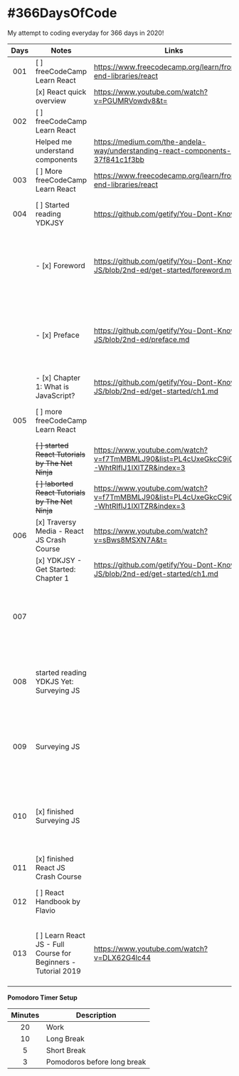 # #366DaysOfCode

My attempt to coding everyday for 366 days in 2020!

| Days | Notes                                                          | Links                                                                                       | Pomodoros | Remarks                                                                                                 |
| :--: | -------------------------------------------------------------- | ------------------------------------------------------------------------------------------- | :-------: | ------------------------------------------------------------------------------------------------------- |
| 001  | [ ] freeCodeCamp Learn React                                   | https://www.freecodecamp.org/learn/front-end-libraries/react                                |     6     |                                                                                                         |
|      | [x] React quick overview                                       | https://www.youtube.com/watch?v=PGUMRVowdv8&t=                                              |           |                                                                                                         |
| 002  | [ ] freeCodeCamp Learn React                                   |                                                                                             |     6     |                                                                                                         |
|      | Helped me understand components                                | https://medium.com/the-andela-way/understanding-react-components-37f841c1f3bb               |           |                                                                                                         |
| 003  | [ ] More freeCodeCamp Learn React                              | https://www.freecodecamp.org/learn/front-end-libraries/react                                |     6     |                                                                                                         |
| 004  | [ ] Started reading YDKJSY                                     | https://github.com/getify/You-Dont-Know-JS                                                  |           | I need to continue learning even on mobile.                                                             |
|      | - [x] Foreword                                                 | https://github.com/getify/You-Dont-Know-JS/blob/2nd-ed/get-started/foreword.md              |           | During this time, my wife is due to give birth to our first born and OBGYN visits are frequent          |
|      | - [x] Preface                                                  | https://github.com/getify/You-Dont-Know-JS/blob/2nd-ed/preface.md                           |           | When I am not on the computer, I use JSRun to run JS code on my phone while on the go.                  |
|      | - [x] Chapter 1: What is JavaScript?                           | https://github.com/getify/You-Dont-Know-JS/blob/2nd-ed/get-started/ch1.md                   |           |                                                                                                         |
| 005  | [ ] more freeCodeCamp Learn React                              |                                                                                             |           | can't seem to wrap my head around react lifecycles                                                      |
|      | ~~[ ] started React Tutorials by The Net Ninja~~               | https://www.youtube.com/watch?v=f7TmMBMLJ90&list=PL4cUxeGkcC9i0_2FF-WhtRIfIJ1lXlTZR&index=3 |           |                                                                                                         |
|      | ~~[ ] !aborted React Tutorials by The Net Ninja~~              | https://www.youtube.com/watch?v=f7TmMBMLJ90&list=PL4cUxeGkcC9i0_2FF-WhtRIfIJ1lXlTZR&index=3 |           | outdated tutorial                                                                                       |
| 006  | [x] Traversy Media - React JS Crash Course                     | https://www.youtube.com/watch?v=sBws8MSXN7A&t=                                              |           |                                                                                                         |
|      | [x] YDKJSY - Get Started: Chapter 1                            | https://github.com/getify/You-Dont-Know-JS/blob/2nd-ed/get-started/ch1.md                   |           |                                                                                                         |
| 007  |                                                                |                                                                                             |           | - finished YDKJS Get Started Chapter 1 - wifey gave birth to our baby girl!                             |
| 008  | started reading YDKJS Yet: Surveying JS                        |                                                                                             |           | still at the hospital while wife is recovering. i still have to read something                          |
| 009  | Surveying JS                                                   |                                                                                             |           | busy day today, only managed to read a few paragraphs. But, we're finally home                          |
| 010  | [x] finished Surveying JS                                      |                                                                                             |           | still a busy day. i will be able to study more for the next 2 weeks, though, because of paternity leave |
| 011  | [x] finished React JS Crash Course                             |                                                                                             |           |                                                                                                         |
| 012  | [ ] React Handbook by Flavio                                   |                                                                                             |           | i need more tuts to help me understand react                                                            |
| 013  | [ ] Learn React JS - Full Course for Beginners - Tutorial 2019 | https://www.youtube.com/watch?v=DLX62G4lc44                                                 |           | used React Handbook as a supplementary source for learning while watching tutorials                     |

**Pomodoro Timer Setup**

| Minutes | Description                 |
| :-----: | --------------------------- |
|   20    | Work                        |
|   10    | Long Break                  |
|    5    | Short Break                 |
|    3    | Pomodoros before long break |
